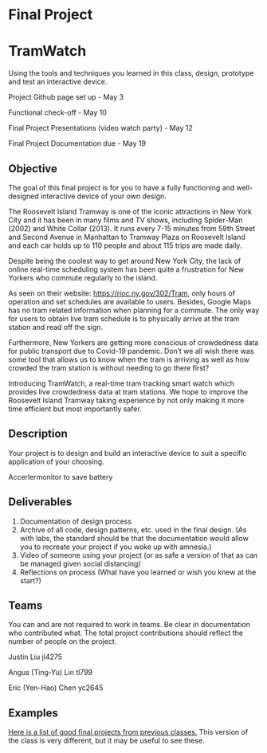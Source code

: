 # Final Project
# TramWatch

Using the tools and techniques you learned in this class, design, prototype and test an interactive device.

Project Github page set up - May 3

Functional check-off - May 10
 
Final Project Presentations (video watch party) - May 12

Final Project Documentation due - May 19

## Objective

The goal of this final project is for you to have a fully functioning and well-designed interactive device of your own design.  

The Roosevelt Island Tramway is one of the iconic attractions in New York City and it has been in many films and TV shows, including Spider-Man (2002) and White Collar (2013). It runs every 7-15 minutes from 59th Street and Second Avenue in Manhattan to Tramway Plaza on Roosevelt Island and each car holds up to 110 people and about 115 trips are made daily. 

Despite being the coolest way to get around New York City, the lack of online real-time scheduling system has been quite a frustration for New Yorkers who commute regularly to the island.   

As seen on their website: https://rioc.ny.gov/302/Tram, only hours of operation and set schedules are available to users. Besides, Google Maps has no tram related information when planning for a commute. The only way for users to obtain live tram schedule is to physically arrive at the tram station and read off the sign. 

Furthermore, New Yorkers are getting more conscious of crowdedness data for public transport due to Covid-19 pandemic. Don’t we all wish there was some tool that allows us to know when the tram is arriving as well as how crowded the tram station is without needing to go there first?

Introducing TramWatch, a real-time tram tracking smart watch which provides live crowdedness data at tram stations. We hope to improve the Roosevelt Island Tramway taking experience by not only making it more time efficient but most importantly safer. 


## Description
Your project is to design and build an interactive device to suit a specific application of your choosing. 


Accerlermonitor to save battery 

## Deliverables

1. Documentation of design process
2. Archive of all code, design patterns, etc. used in the final design. (As with labs, the standard should be that the documentation would allow you to recreate your project if you woke up with amnesia.)
3. Video of someone using your project (or as safe a version of that as can be managed given social distancing)
4. Reflections on process (What have you learned or wish you knew at the start?)


## Teams

You can and are not required to work in teams. Be clear in documentation who contributed what. The total project contributions should reflect the number of people on the project.

Justin Liu jl4275

Angus (Ting-Yu) Lin tl799 

Eric (Yen-Hao) Chen yc2645 

## Examples

[Here is a list of good final projects from previous classes.](https://github.com/FAR-Lab/Developing-and-Designing-Interactive-Devices/wiki/Previous-Final-Projects)
This version of the class is very different, but it may be useful to see these.
